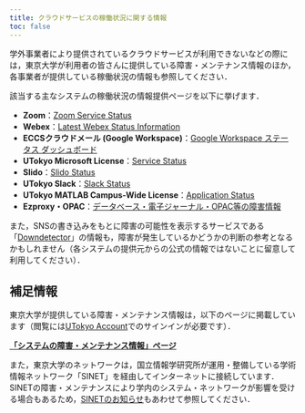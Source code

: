 ```yaml
---
title: クラウドサービスの稼働状況に関する情報
toc: false
---
```


学外事業者により提供されているクラウドサービスが利用できないなどの際には，東京大学が利用者の皆さんに提供している障害・メンテナンス情報のほか，各事業者が提供している稼働状況の情報も参照してください．

該当する主なシステムの稼働状況の情報提供ページを以下に挙げます．

- **Zoom**：[Zoom Service Status](https://www.zoomstatus.com/)
- **Webex**：[Latest Webex Status Information](https://status.webex.com/)
- **ECCSクラウドメール (Google Workspace)**：[Google Workspace ステータス ダッシュボード](https://www.google.co.jp/appsstatus/dashboard/)
- **UTokyo Microsoft License**：[Service Status](https://portal.office.com/servicestatus)
- **Slido**：[Slido Status](https://status.slido.com/)
- **UTokyo Slack**：[Slack Status](https://slack-status.com/)
- **UTokyo MATLAB Campus-Wide License**：[Application Status](https://status.mathworks.com/)
- **Ezproxy・OPAC**：[データベース・電子ジャーナル・OPAC等の障害情報](https://www.lib.u-tokyo.ac.jp/ja/library/literacy/user-guide/servicestatus)

また，SNSの書き込みをもとに障害の可能性を表示するサービスである「[Downdetector](https://downdetector.jp/)」の情報も，障害が発生しているかどうかの判断の参考となるかもしれません（各システムの提供元からの公式の情報ではないことに留意して利用してください）．

## 補足情報

東京大学が提供している障害・メンテナンス情報は，以下のページに掲載しています（閲覧には[UTokyo Account](/utokyo_account/)でのサインインが必要です）．

<b class="box--important center">[「システムの障害・メンテナンス情報」ページ](https://univtokyo.sharepoint.com/sites/utokyoaccount/SitePages/service-status.aspx)</b>

また，東京大学のネットワークは，国立情報学研究所が運用・整備している学術情報ネットワーク「SINET」を経由してインターネットに接続しています．SINETの障害・メンテナンスにより学内のシステム・ネットワークが影響を受ける場合もあるため，[SINETのお知らせ](https://www.sinet.ad.jp/announce)もあわせて参照してください．
